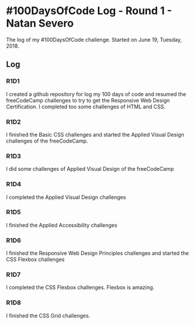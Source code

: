 # #100DaysOfCode Log - Round 1 - Natan Severo

The log of my #100DaysOfCode challenge. Started on June 19, Tuesday, 2018.

## Log

### R1D1 

I created a github repository for log my 100 days of code and resumed the freeCodeCamp challenges to try to get the Responsive Web Design Certification. I completed too some challenges of HTML and CSS.

### R1D2

I finished the Basic CSS challenges and started the Applied Visual Design challenges of the freeCodeCamp. 

### R1D3

I did some challenges of Applied Visual Design of the freeCodeCamp

### R1D4

I completed the Applied Visual Design challenges

### R1D5

I finished the Applied Accessibility challenges

### R1D6

I finished the Responsive Web Design Principles challenges and started the CSS Flexbox challenges

### R1D7

I completed the CSS Flexbox challenges. Flexbox is amazing.

### R1D8

I finished the CSS Grid challenges. 
